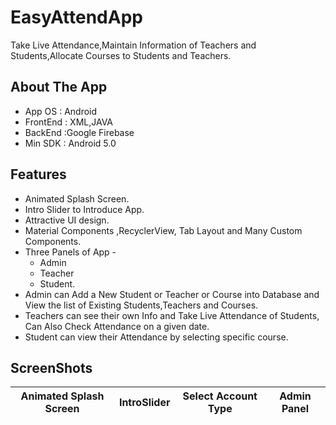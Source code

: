# EasyAttendApp

Take Live Attendance,Maintain Information of Teachers and Students,Allocate Courses to Students and Teachers. 

## About The App

* App OS : Android
* FrontEnd : XML,JAVA
* BackEnd :Google Firebase
* Min SDK : Android 5.0

## Features

* Animated Splash Screen.
* Intro Slider to Introduce App.
* Attractive UI design.
* Material Components ,RecyclerView, Tab Layout and Many Custom Components.
* Three Panels of App -
    * Admin
    * Teacher
    * Student.
* Admin can Add a New Student or Teacher or Course into Database and View the list of Existing Students,Teachers and Courses.
* Teachers can see their own Info and Take Live Attendance of Students, Can Also Check Attendance on a given date.
* Student can view their Attendance by selecting specific course.

## ScreenShots

|Animated Splash Screen | IntroSlider | Select Account Type| Admin Panel |
|---|---|---|---|
